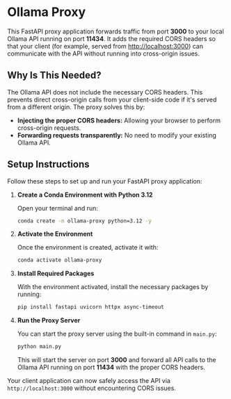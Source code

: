 # Ollama Proxy

This FastAPI proxy application forwards traffic from port **3000** to your local Ollama API running on port **11434**. It adds the required CORS headers so that your client (for example, served from [http://localhost:3000](http://localhost:3000)) can communicate with the API without running into cross-origin issues.

## Why Is This Needed?

The Ollama API does not include the necessary CORS headers. This prevents direct cross-origin calls from your client-side code if it's served from a different origin. The proxy solves this by:
- **Injecting the proper CORS headers:** Allowing your browser to perform cross-origin requests.
- **Forwarding requests transparently:** No need to modify your existing Ollama API.

## Setup Instructions

Follow these steps to set up and run your FastAPI proxy application:

1. **Create a Conda Environment with Python 3.12**

   Open your terminal and run:
   ```bash
   conda create -n ollama-proxy python=3.12 -y
   ```

2. **Activate the Environment**

   Once the environment is created, activate it with:
   ```bash
   conda activate ollama-proxy
   ```

3. **Install Required Packages**

   With the environment activated, install the necessary packages by running:
   ```bash
   pip install fastapi uvicorn httpx async-timeout
   ```

4. **Run the Proxy Server**

   You can start the proxy server using the built-in command in `main.py`:
   ```bash
   python main.py
   ```
   This will start the server on port **3000** and forward all API calls to the Ollama API running on port **11434** with the proper CORS headers.

Your client application can now safely access the API via `http://localhost:3000` without encountering CORS issues.
